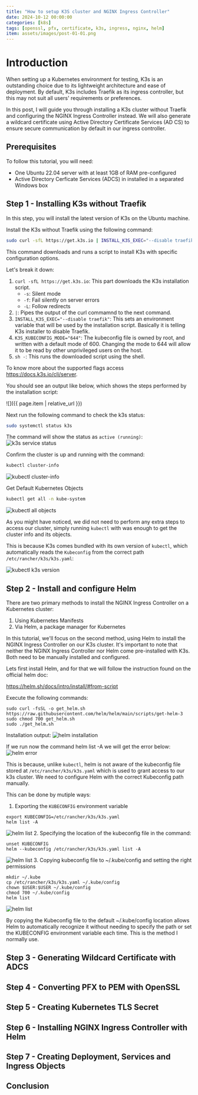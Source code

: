 ```yaml
---
title: "How to setup K3S cluster and NGINX Ingress Controller"
date: 2024-10-12 00:00:00 
categories: [k8s]
tags: [openssl, pfx, certificate, k3s, ingress, nginx, helm]
item: assets/images/post-01-01.png
---
```


# Introduction
When setting up a Kubernetes environment for testing, K3s is an outstanding choice due to its lightweight architecture and ease of deployment. By default, K3s includes Traefik as its ingress controller, but this may not suit all users' requirements or preferences.

In this post, I will guide you through installing a K3s cluster without Traefik and configuring the NGINX Ingress Controller instead. We will also generate a wildcard certificate using Active Directory Certificate Services (AD CS) to ensure secure communication by default in our ingress controller.

## Prerequisites
To follow this tutorial, you will need:
- One Ubuntu 22.04 server with at least 1GB of RAM pre-configured 
- Active Directory Cerficate Services (ADCS) in installed in a separated Windows box

## Step 1 - Installing K3s without Traefik
In this step, you will install the latest version of K3s on the Ubuntu machine.

Install the K3s without Traefik using the following command:

```bash
sudo curl -sfL https://get.k3s.io | INSTALL_K3S_EXEC="--disable traefik" K3S_KUBECONFIG_MODE="644" sh -
```

This command downloads and runs a script to install K3s with specific configuration options. 

Let's break it down:
1. ```curl -sfL https://get.k3s.io```: This part downloads the K3s installation script.
    * ```-s```: Silent mode
    * ```-f```: Fail silently on server errors
    * ```-L```: Follow redirects
2. ```|```: Pipes the output of the curl commamnd to the next command.
3. ```INSTALL_K3S_EXEC="--disable traefik"```:  This sets an environment variable that will be used by the installation script. Basically it is telling K3s installer to disable Traefik.
4. ```K3S_KUBECONFIG_MODE="644"```: The kubeconfig file is owned by root, and written with a default mode of 600. Changing the mode to 644 will allow it to be read by other unprivileged users on the host.
4. ```sh -```: This runs the downloaded script using the shell.

To know more about the supported flags access https://docs.k3s.io/cli/server.

You should see an output like below, which shows the steps performed by the installation script:

![]({{ page.item | relative_url }})

Next run the following command to check the k3s status:
```bash
sudo systemctl status k3s
```
The command will show the status as ```active (running)```:
![k3s service status](assets/images/post-01-02.png)

Confirm the cluster is up and running with the command:
```bash
kubectl cluster-info
``` 
![kubectl cluster-info](assets/images/post-01-03.png)

Get Default Kubernetes Objects
```bash
kubectl get all -n kube-system
```
![kubectl all objects](assets/images/post-01-04.png)

As you might have noticed, we did not need to perform any extra steps to access our cluster, simply running ```kubectl``` with was enough to get the cluster info and its objects. 

This is because K3s comes bundled with its own version of ```kubectl```, which automatically reads the ```Kubeconfig``` from the correct path ```/etc/rancher/k3s/k3s.yaml```:

![kubectl k3s version](assets/images/post-01-05.png)

## Step 2 - Install and configure Helm 

There are two primary methods to install the NGINX Ingress Controller on a Kubernetes cluster:

1. Using Kubernetes Manifests
2. Via Helm, a package manager for Kubernetes

In this tutorial, we'll focus on the second method, using Helm to install the NGINX Ingress Controller on our K3s cluster. It's important to note that neither the NGINX Ingress Controller nor Helm come pre-installed with K3s. Both need to be manually installed and configured.

Lets first install Helm, and for that we will follow the instruction found on the official helm doc:

https://helm.sh/docs/intro/install/#from-script

Execute the following commands:
```shell
sudo curl -fsSL -o get_helm.sh https://raw.githubusercontent.com/helm/helm/main/scripts/get-helm-3
sudo chmod 700 get_helm.sh
sudo ./get_helm.sh
```
Installation output:
![helm installation](assets/images/post-01-06.png)

If we run now the command helm list -A we will get the error below:
![helm error](assets/images/post-01-07.png)

This is because, unlike `kubectl`, helm is not aware of the kubeconfig file stored at  ```/etc/rancher/k3s/k3s.yaml``` which is used to grant access to our k3s cluster. We need to configure Helm with the correct Kubeconfig path manually.

This can be done by mutiple ways:
1. Exporting the `KUBECONFIG` environment variable 
```shell
export KUBECONFIG=/etc/rancher/k3s/k3s.yaml
helm list -A
```
![helm list](assets/images/post-01-08.png)
2. Specifying the location of the kubeconfig file in the command:
```shell
unset KUBECONFIG
helm --kubeconfig /etc/rancher/k3s/k3s.yaml list -A
```
![helm list](assets/images/post-01-09.png)
3. Copying kubeconfig file to ~/.kube/config and setting the right permissions
```shell
mkdir ~/.kube
cp /etc/rancher/k3s/k3s.yaml ~/.kube/config
chown $USER:$USER ~/.kube/config
chmod 700 ~/.kube/config
helm list
```
![helm list](assets/images/post-01-10.png)

By copying the Kubeconfig file to the default ~/.kube/config location allows Helm to automatically recognize it without needing to specify the path or set the KUBECONFIG environment variable each time. This is the method I normally use.

## Step 3 - Generating Wildcard Certificate with ADCS

## Step 4 - Converting PFX to PEM with OpenSSL

## Step 5 - Creating Kubernetes TLS Secret

## Step 6 - Installing NGINX Ingress Controller with Helm

## Step 7 - Creating Deployment, Services and Ingress Objects

## Conclusion




